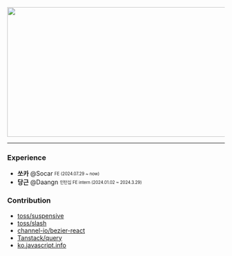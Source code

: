 <a href="https://github.com/devxb/gitanimals">
<img
  src="https://render.gitanimals.org/farms/SEOKKAMONI"
  width="600"
  height="300"
/>
</a>

---

### Experience

- **쏘카** @Socar <sub><sup>FE (2024.07.29 ~ now)</sup></sub>
- **당근** @Daangn <sub><sup>인턴십 FE intern (2024.01.02 ~ 2024.3.29)</sup></sub>

### Contribution
- [toss/suspensive](https://github.com/toss/suspensive/commits?author=SEOKKAMONI)
- [toss/slash](https://github.com/toss/slash/pulls?q=is%3Apr+author%3ASEOKKAMONI+is%3Aclosed)
- [channel-io/bezier-react](https://github.com/channel-io/bezier-react/pulls?q=is%3Apr+author%3ASEOKKAMONI+is%3Aclosed)
- [Tanstack/query](https://github.com/Tanstack/query/commits?author=SEOKKAMONI)
- [ko.javascript.info](https://github.com/javascript-tutorial/ko.javascript.info/commits?author=SEOKKAMONI)
